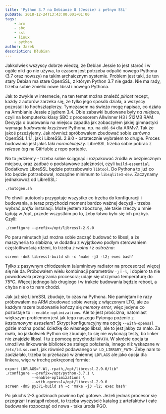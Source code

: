 ```yaml
---
title: 'Python 3.7 na Debianie 8 (Jessie) z pełnym SSL'
pubDate: 2018-12-24T13:43:00.001+01:00
tags:
    - arm
    - sbc
    - ssl
    - linux
    - python
author: Jarek
description: Dłubian
---
```


Jakkolwiek wszyscy dobrze wiedzą, że Debian Jessie to jest staroć i w ogóle nikt go nie używa, to czasem jest potrzeba odpalić nowego Pythona (3.7 oraz nowszy) na takim archaicznym systemie. Problem jest taki, że ten stary Debian ma stare OpenSSL, z którym Python 3.7 nie gada. Nie ma rady, trzeba sobie zmielić nowe libssl i nowego Pythona.

Jak to zwykle w internecie, na ten temat można znaleźć _pińcet_ recept, każdy z autorów zarzeka się, że tylko jego sposób działa, a wszyscy pozostali to hochsztaplerzy. Tymczasem na świeżo mogę napisać, co działa na Armbianie Jessie z jądrem 3.4. Obie zabawki budowane były _na miejscu_, czyli na komputerku klasy SBC z procesorem Allwinner H3 i 512MB RAM. Decyzja o budowaniu na miejscu zapadła jak zobaczyłem jakiej gimnastyki wymaga _budowanie krzyżowe_ Pythona, np. na `x86_64` dla ARMv7. Tak że jakoś przeżyjemy. Jak również spróbowałem zbudować sobie zarówno OpenSSL 1.1.1, jak i LibreSSL 2.9.0 - ostatecznie wybrałem to drugie. Proces budowania jest jakiś taki _normalniejszy_. LibreSSL trzeba sobie pobrać z _release tag_ na GitHubie z repo portable.

No to jedziemy - trzeba sobie ściągnąć i rozpakować źródła w bezpiecznym miejscu, oraz zadbać o podstawowe zależności, czyli `build-essential`. Dodatkowo LibreSSL będzie potrzebowało `libtool`. Do Pythona to już co kto będzie potrzebował, rozsądne minimum to `libsqlite3-dev`. Zaczynamy jednakowoż od LibreSSL:

```shell
./autogen.sh
```

Po chwili autotools przygotuje wszystko co trzeba do konfiguracji i budowania, a teraz przychodzi moment bardzo ważnej decyzji - trzeba wybrać _prefix_ instalacji. Może jestem zboczony, ale takie rzeczy u mnie lądują w /opt, przede wszystkim po to, żeby łatwo było się ich pozbyć. Czyli:

```shell
./configure --prefix=/opt/libressl-2.9.0
```

Po paru minutach już można sobie zacząć budować to libssl, a że maszyneria to słabizna, w dodatku z wyjątkowo podłym sterowaniem częstotliwością rdzeni, to trzeba _z wolna i z ostrożna_:

```shell
screen -dmS libressl-build sh -c 'make -j3 -l2; exec bash'
```

Tylko z pasywnym chłodzeniem (aluminiowy radiator na procesorze) więcej się nie da. Próbowałem wielu kombinacji parametrów `-j` i `-l`, i dopiero ta nie powodowała przegrzania procesora; udaje się utrzymać temperaturę do 75°C. Więcej jednego lub drugiego i w trakcie budowania będzie reboot, a chyba nie o to nam chodzi.

Jak już się LibreSSL zbuduje, to czas na Pythona. Nie pamiętam ile razy próbowałem na ARM zbudować sobie wersję z włączonym LTO, ale za każdym razem budowanie kończy się _memory error_, więc jedyne co pozostaje to `--enable-optimizations`. Ale to jest prościzna, natomiast większym problemem jest jak tego naszego Pytonga pożenić z _kastomowym eseselem_? Skrypt konfiguracyjny ma opcję `--with-openssl` gdzie można podać ścieżkę do własnego libssl, ale to jest jakby za mało. Za mało, bo jakkolwiek Python się zbuduje, to się nie wykonają testy, bo linker nie znajdzie libssl. I tu z pomocą przychodzi `RPATH`. W skrócie opcja ta umożliwa linkowanie bibliotek ze stałego położenia, innego niż wskazane w `/etc/ld.so.conf`, jak również podawanego w  `LD_LIBRARY_PATH`. Żeby nam to zadziałało, trzeba to przekazać w zmiennej `LDFLAGS` ale jako opcja dla linkera, więc w trochę pokręconej formie:

```shell
export LDFLAGS="-Wl,-rpath,/opt/libressl-2.9.0/lib"
./configure --prefix=/opt/python-3.7.1 \
            --enable-optimizations \
            --with-openssl=/opt/libressl-2.9.0
screen -dmS py371-build sh -c 'make -j3 -l2; exec bash'
```

Po jakichś 2-3 godzinach powinno być gotowe. Jeżeli jednak procesor się przegrzał i nastąpił reboot, to trzeba wyczyścić katalog z artefaktów i całe budowanie rozpocząć od nowa - taka uroda PGO.
